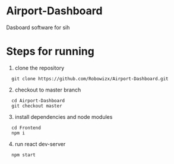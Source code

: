 # Airport-Dashboard
Dasboard software for sih

# Steps for running
1) clone the repository
  ```shell 
    git clone https://github.com/Robowizx/Airport-Dashboard.git 
  ```
2) checkout to master branch
  ```shell 
    cd Airport-Dashboard
    git checkout master
  ```
3) install dependencies and node modules
  ```shell 
    cd Frontend
    npm i 
  ```
4) run react dev-server
  ```shell 
    npm start 
  ```
  
